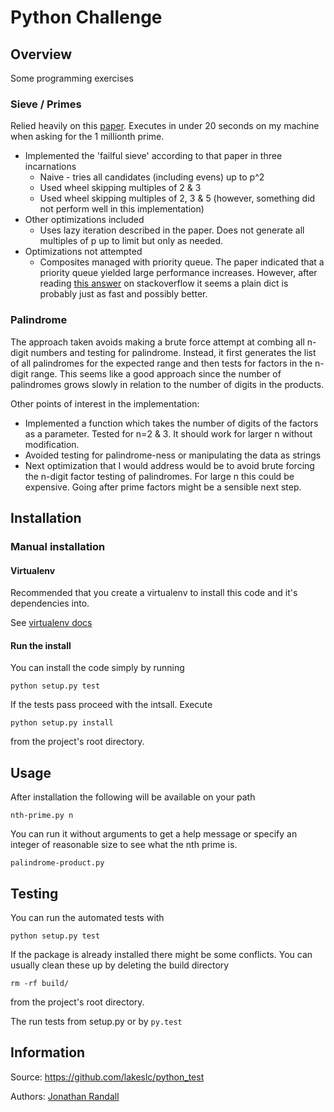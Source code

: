# Python Challenge


## Overview

Some programming exercises

### Sieve / Primes

Relied heavily on this [paper](http://www.cs.hmc.edu/~oneill/papers/Sieve-JFP.pdf). Executes in under 20 seconds on my machine when asking for the 1 millionth prime.

 - Implemented the 'failful sieve' according to that paper in three incarnations
   - Naive - tries all candidates (including evens) up to p^2
   -  Used wheel skipping multiples of 2 & 3
   -  Used wheel skipping multiples of 2, 3 & 5 (however, something did not perform well in this implementation)
 - Other optimizations included
   - Uses lazy iteration described in the paper. Does not generate all multiples of p up to limit but only as needed.
 - Optimizations not attempted
   - Composites managed with priority queue. The paper indicated that a priority queue yielded large performance increases. However, after reading [this answer](http://stackoverflow.com/questions/13463417/the-genuine-sieve-of-eratosthenes-in-python-why-is-heapq-slower-than-dict) on stackoverflow  it seems a plain dict is probably just as fast and possibly better.

### Palindrome

The approach taken avoids making a brute force attempt at combing all n-digit numbers and testing for palindrome. Instead, it first generates the list of all palindromes for the expected range and then tests for factors in the n-digit range. This seems like a good approach since the number of palindromes grows slowly in relation to the number of digits in the products.

Other points of interest in the implementation:
 - Implemented a function which takes the number of digits of the factors as a parameter. Tested for n=2 & 3. It should work for larger n without modification.
 - Avoided testing for palindrome-ness or manipulating the data as strings
 - Next optimization that I would address would be to avoid brute forcing the n-digit factor testing of palindromes. For large n this could be expensive. Going after prime factors might be a sensible next step.

## Installation

### Manual installation

#### Virtualenv
Recommended that you create a virtualenv to install this code and it's dependencies into.

See [virtualenv docs](https://pypi.python.org/pypi/virtualenv)

#### Run the install
You can install the code simply by running

`python setup.py test` 

If the tests pass proceed with the intsall. Execute

`python setup.py install` 

from the project's root directory.

## Usage

After installation the following will be available on your path 

`nth-prime.py n`

You can run it without arguments to get a help message or specify an integer of reasonable size to see what the nth prime is.

`palindrome-product.py`


## Testing
You can run the automated tests with

`python setup.py test`

If the package is already installed there might be some conflicts. You can usually clean these up by deleting the build directory

`rm -rf build/`

from the project's root directory.

The run tests from setup.py or by `py.test`

## Information

Source: https://github.com/lakeslc/python_test

Authors: [Jonathan Randall](https://github.com/lakeslc/)

